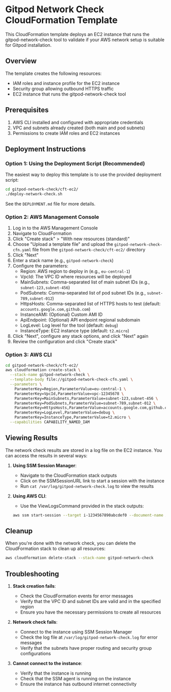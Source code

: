 # Gitpod Network Check CloudFormation Template

This CloudFormation template deploys an EC2 instance that runs the gitpod-network-check tool to validate if your AWS network setup is suitable for Gitpod installation.

## Overview

The template creates the following resources:
- IAM roles and instance profile for the EC2 instance
- Security group allowing outbound HTTPS traffic
- EC2 instance that runs the gitpod-network-check tool

## Prerequisites

1. AWS CLI installed and configured with appropriate credentials
2. VPC and subnets already created (both main and pod subnets)
3. Permissions to create IAM roles and EC2 instances

## Deployment Instructions

### Option 1: Using the Deployment Script (Recommended)

The easiest way to deploy this template is to use the provided deployment script:

```bash
cd gitpod-network-check/cft-ec2/
./deploy-network-check.sh
```

See the `DEPLOYMENT.md` file for more details.

### Option 2: AWS Management Console

1. Log in to the AWS Management Console
2. Navigate to CloudFormation
3. Click "Create stack" > "With new resources (standard)"
4. Choose "Upload a template file" and upload the `gitpod-network-check-cfn.yaml` file from the `gitpod-network-check/cft-ec2/` directory
5. Click "Next"
6. Enter a stack name (e.g., `gitpod-network-check`)
7. Configure the parameters:
   - Region: AWS region to deploy in (e.g., `eu-central-1`)
   - VpcId: The VPC ID where resources will be deployed
   - MainSubnets: Comma-separated list of main subnet IDs (e.g., `subnet-123,subnet-456`)
   - PodSubnets: Comma-separated list of pod subnet IDs (e.g., `subnet-789,subnet-012`)
   - HttpsHosts: Comma-separated list of HTTPS hosts to test (default: `accounts.google.com,github.com`)
   - InstanceAMI: (Optional) Custom AMI ID
   - ApiEndpoint: (Optional) API endpoint regional subdomain
   - LogLevel: Log level for the tool (default: `debug`)
   - InstanceType: EC2 instance type (default: `t2.micro`)
8. Click "Next", configure any stack options, and click "Next" again
9. Review the configuration and click "Create stack"

### Option 3: AWS CLI

```bash
cd gitpod-network-check/cft-ec2/
aws cloudformation create-stack \
  --stack-name gitpod-network-check \
  --template-body file://gitpod-network-check-cfn.yaml \
  --parameters \
    ParameterKey=Region,ParameterValue=eu-central-1 \
    ParameterKey=VpcId,ParameterValue=vpc-12345678 \
    ParameterKey=MainSubnets,ParameterValue=subnet-123,subnet-456 \
    ParameterKey=PodSubnets,ParameterValue=subnet-789,subnet-012 \
    ParameterKey=HttpsHosts,ParameterValue=accounts.google.com,github.com \
    ParameterKey=LogLevel,ParameterValue=debug \
    ParameterKey=InstanceType,ParameterValue=t2.micro \
  --capabilities CAPABILITY_NAMED_IAM
```

## Viewing Results

The network check results are stored in a log file on the EC2 instance. You can access the results in several ways:

1. **Using SSM Session Manager**:
   - Navigate to the CloudFormation stack outputs
   - Click on the SSMSessionURL link to start a session with the instance
   - Run `cat /var/log/gitpod-network-check.log` to view the results

2. **Using AWS CLI**:
   - Use the ViewLogsCommand provided in the stack outputs:
   ```bash
   aws ssm start-session --target i-1234567890abcdef0 --document-name AWS-StartInteractiveCommand --parameters command="cat /var/log/gitpod-network-check.log" --region eu-central-1
   ```

## Cleanup

When you're done with the network check, you can delete the CloudFormation stack to clean up all resources:

```bash
aws cloudformation delete-stack --stack-name gitpod-network-check
```

## Troubleshooting

1. **Stack creation fails**:
   - Check the CloudFormation events for error messages
   - Verify that the VPC ID and subnet IDs are valid and in the specified region
   - Ensure you have the necessary permissions to create all resources

2. **Network check fails**:
   - Connect to the instance using SSM Session Manager
   - Check the log file at `/var/log/gitpod-network-check.log` for error messages
   - Verify that the subnets have proper routing and security group configurations

3. **Cannot connect to the instance**:
   - Verify that the instance is running
   - Check that the SSM agent is running on the instance
   - Ensure the instance has outbound internet connectivity
